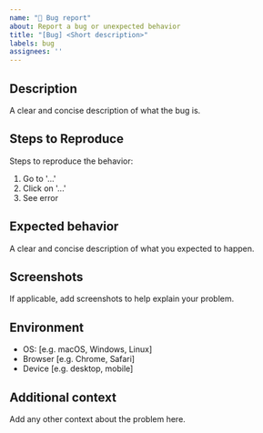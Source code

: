 ```yaml
---
name: "🐞 Bug report"
about: Report a bug or unexpected behavior
title: "[Bug] <Short description>"
labels: bug
assignees: ''
---
```


## Description

A clear and concise description of what the bug is.

## Steps to Reproduce

Steps to reproduce the behavior:
1. Go to '...'
2. Click on '...'
3. See error

## Expected behavior

A clear and concise description of what you expected to happen.

## Screenshots

If applicable, add screenshots to help explain your problem.

## Environment

- OS: [e.g. macOS, Windows, Linux]
- Browser [e.g. Chrome, Safari]
- Device [e.g. desktop, mobile]

## Additional context

Add any other context about the problem here.